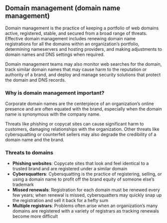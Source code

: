 ## Domain management (domain name management)

Domain management is the practice of keeping a portfolio of web domains active, registered, stable, and secured from a broad range of threats. Effective domain management includes renewing domain name registrations for all the domains within an organization’s portfolio, determining nameservers and hosting providers, and making adjustments to domain names and DNS settings when required.

Domain management teams may also monitor web searches for the domain, track similar domain names that may cause harm to the reputation or authority of a brand, and deploy and manage security solutions that protect the domain and DNS records.

### Why is domain management important?

Corporate domain names are the centerpiece of an organization’s online presence and are often equated with the brand, especially when the domain name is synonymous with the company name.

Threats like phishing or copycat sites can cause significant harm to customers, damaging relationships with the organization. Other threats like cybersquatting or counterfeit sellers may also degrade the credibility of a domain name and the brand.

### Threats to domains

- **Phishing websites**: Copycate sites that look and feel identical to a trusted brand and are registered under a similar domain
- **Cybersquatters**: Cybersquatting is the practice of registering, selling, or using a domain name to profit off the brand equity of someone else’s trademark
- **Missed renewals**: Registration for each domain must be renewed every few years; when renewal is missed, cybersquatters may quickly snap up the registration and sell it back for a hefty sum
- **Multiple registrars**: Problems often arise when an organization’s many domains are registered with a variety of registrars as tracking renewals become more difficult
